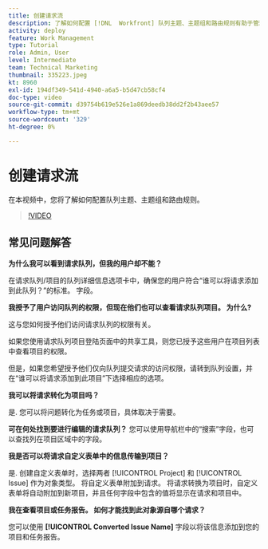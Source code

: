 ```yaml
---
title: 创建请求流
description: 了解如何配置 [!DNL  Workfront] 队列主题、主题组和路由规则有助于管理请求和工作摄取。
activity: deploy
feature: Work Management
type: Tutorial
role: Admin, User
level: Intermediate
team: Technical Marketing
thumbnail: 335223.jpeg
kt: 8960
exl-id: 194df349-541d-4940-a6a5-b5d47cb58cf4
doc-type: video
source-git-commit: d39754b619e526e1a869deedb38dd2f2b43aee57
workflow-type: tm+mt
source-wordcount: '329'
ht-degree: 0%

---
```


# 创建请求流

在本视频中，您将了解如何配置队列主题、主题组和路由规则。

>[!VIDEO](https://video.tv.adobe.com/v/335223/?quality=12)

## 常见问题解答

**为什么我可以看到请求队列，但我的用户却不能？**

在请求队列/项目的队列详细信息选项卡中，确保您的用户符合“谁可以将请求添加到此队列？”的标准。 字段。

**我授予了用户访问队列的权限，但现在他们也可以查看请求队列项目。 为什么?**

这与您如何授予他们访问请求队列的权限有关。

如果您使用请求队列项目登陆页面中的共享工具，则您已授予这些用户在项目列表中查看项目的权限。

但是，如果您希望授予他们仅向队列提交请求的访问权限，请转到队列设置，并在“谁可以将请求添加到此项目”下选择相应的选项。

**我可以将请求转化为项目吗？**

是. 您可以将问题转化为任务或项目，具体取决于需要。

**可在何处找到要进行编辑的请求队列？**
您可以使用导航栏中的“搜索”字段，也可以查找列在项目区域中的字段。

**我是否可以将请求自定义表单中的信息传输到项目？**

是. 创建自定义表单时，选择两者 [!UICONTROL Project] 和 [!UICONTROL Issue] 作为对象类型。 将自定义表单附加到请求。 将请求转换为项目时，自定义表单将自动附加到新项目，并且任何字段中包含的值将显示在请求和项目中。

**我在查看项目或任务报告。 如何才能找到此对象源自哪个请求？**

您可以使用 **[!UICONTROL Converted Issue Name]** 字段以将该信息添加到您的项目和任务报告。


